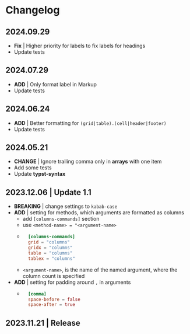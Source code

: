 # Changelog

## 2024.09.29

- **Fix** | Higher priority for labels to fix labels for headings
- Update tests

## 2024.07.29

- **ADD** | Only format label in Markup 
- Update tests

## 2024.06.24

- **ADD** | Better formatting for `(grid|table).(cell|header|footer)`
- Update tests

## 2024.05.21

- **CHANGE** | Ignore trailing comma only in **arrays** with one item
- Add some tests
- Update **typst-syntax**

## 2023.12.06 | Update 1.1

- **BREAKING** | change settings to `kabab-case`
- **ADD** |  setting for methods, which arguments are formatted as columns
	- add `[columns-commands]` section
	- use `<method-name> = "<argument-name>`
	- ```toml
		[columns-commands]
		grid = "columns"
		gridx = "columns"
		table = "columns"
		tablex = "columns"
		```
	- `<argument-name>`, is the name of the named argument, where the column count is specified
- **ADD** | setting for padding around `,` in arguments
	- ```toml
		[comma]
		space-before = false
		space-after = true
		```

## 2023.11.21 | Release
